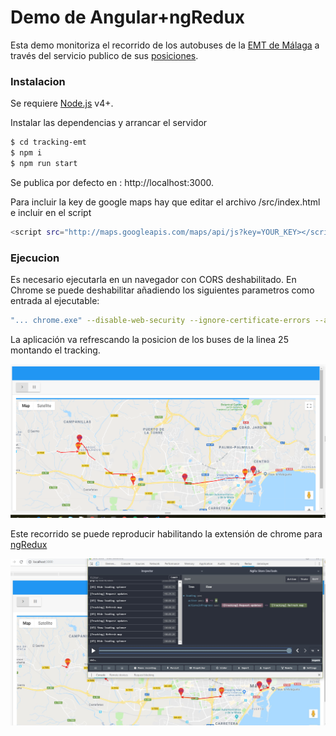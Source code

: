 # Demo de Angular+ngRedux

Esta demo monitoriza el recorrido de los autobuses de la [EMT de Málaga](http://www.emtmalaga.es/) a través del servicio publico de sus  [posiciones](https://datosabiertos.malaga.eu/recursos/transporte/EMT/EMTlineasUbicaciones/lineasyubicaciones.geojson).

### Instalacion

Se requiere [Node.js](https://nodejs.org/) v4+.

Instalar las dependencias y arrancar el servidor

```sh
$ cd tracking-emt
$ npm i
$ npm run start
```
Se publica por defecto en : http://localhost:3000.

Para incluir la key de google maps hay que editar el archivo /src/index.html e incluir en el script

```sh
<script src="http://maps.googleapis.com/maps/api/js?key=YOUR_KEY></script>
```
### Ejecucion

Es necesario ejecutarla en un navegador con CORS deshabilitado.
En Chrome se puede deshabilitar añadiendo los siguientes parametros como entrada al ejecutable:

```sh
"... chrome.exe" --disable-web-security --ignore-certificate-errors --allow-running-insecure-content
```

La aplicación va refrescando la posicion de los buses de la linea 25 montando el tracking.

![](/src/assets/readme/1.png?raw=true "Track")


Este recorrido se puede reproducir habilitando la extensión de chrome para [ngRedux](https://chrome.google.com/webstore/detail/redux-devtools/lmhkpmbekcpmknklioeibfkpmmfibljd) 

![](/src/assets/readme/2.jpg?raw=true "Dev")